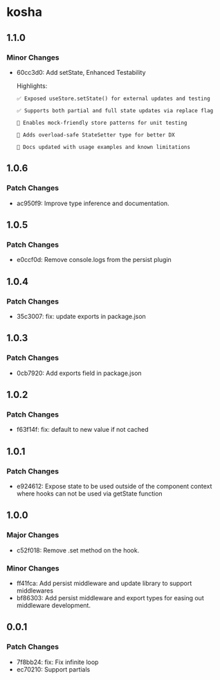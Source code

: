 # kosha

## 1.1.0

### Minor Changes

- 60cc3d0: Add setState, Enhanced Testability

  Highlights:

      ✅ Exposed useStore.setState() for external updates and testing

      ✅ Supports both partial and full state updates via replace flag

      🧪 Enables mock-friendly store patterns for unit testing

      🔄 Adds overload-safe StateSetter type for better DX

      📄 Docs updated with usage examples and known limitations

## 1.0.6

### Patch Changes

- ac950f9: Improve type inference and documentation.

## 1.0.5

### Patch Changes

- e0ccf0d: Remove console.logs from the persist plugin

## 1.0.4

### Patch Changes

- 35c3007: fix: update exports in package.json

## 1.0.3

### Patch Changes

- 0cb7920: Add exports field in package.json

## 1.0.2

### Patch Changes

- f63f14f: fix: default to new value if not cached

## 1.0.1

### Patch Changes

- e924612: Expose state to be used outside of the component context where hooks can not be used via getState function

## 1.0.0

### Major Changes

- c52f018: Remove .set method on the hook.

### Minor Changes

- ff41fca: Add persist middleware and update library to support middlewares
- bf86303: Add persist middleware and export types for easing out middleware development.

## 0.0.1

### Patch Changes

- 7f8bb24: fix: Fix infinite loop
- ec70210: Support partials
